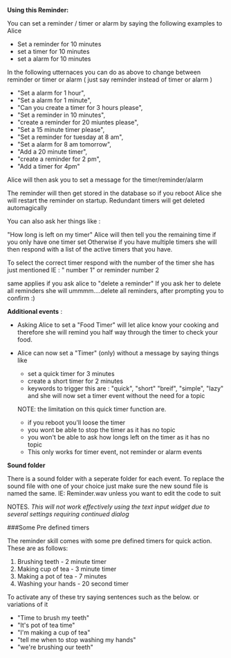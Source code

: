 **Using this Reminder:**

You can set a reminder / timer or alarm by saying the following examples to Alice

- Set a reminder for 10 minutes
- set a timer for 10 minutes
- set a alarm for 10 minutes

In the following utternaces you can do as above to change between reminder or timer or alarm 
( just say reminder instead of timer or alarm )

 - "Set a alarm for 1 hour",
 - "Set a alarm for 1 minute",
 - "Can you create a timer for 3 hours please",
 - "Set a reminder in 10 minutes",
 - "create a reminder for 20 miuntes please",
 - "Set a 15 minute timer please",
 - "Set a reminder for tuesday at 8 am",
 - "Set a alarm for 8 am tomorrow",
 - "Add a 20 minute timer",
 - "create a reminder for 2 pm",
 - "Add a timer for 4pm"
 
 Alice will then ask you to set a message for the timer/reminder/alarm
 
 The reminder will then get stored in the database so if you reboot Alice she will
 restart the reminder on startup. Redundant timers will get deleted automagically
 
 You can also ask her things like :
 
 "How long is left on my timer"
  Alice will then tell you the remaining time if you only have one timer set
  Otherwise if you have multiple timers she will then respond with a list of the active timers
  that you have.
  
  To select the correct timer respond with the number of the timer she has just mentioned
  IE : " number 1"
    or reminder number 2
    
  same applies if you ask alice to "delete a reminder"
  If you ask her to delete all reminders she will ummmm....delete all reminders, after prompting you to confirm :) 
 
 **Additional events** :
 - Asking Alice to set a "Food Timer" will let alice know your cooking and therefore she will remind 
    you half way through the timer to check your food.
 - Alice can now set a "Timer" (only) without a message by saying things like
    * set a quick timer for 3 minutes
    * create a short timer for 2 minutes
    * keywords to trigger this are : "quick", "short" "breif", "simple", "lazy"
    and she will now set a timer event without the need for a topic
    
    NOTE: the limitation on this quick timer function are.
    * if you reboot you'll loose the timer 
    * you wont be able to stop the timer as it has no topic
    * you won't be able to ask how longs left on the timer as it has no topic
    * This only works for timer event, not reminder or alarm events
     
 **Sound folder**
 
 There is a sound folder with a seperate folder for each event.
 To replace the sound file with one of your choice just make sure the new sound file is named
    the same. IE: Reminder.wav unless you want to edit the code to suit
 
     
NOTES. *This will not work effectively using the text input widget due to several settings requiring continued dialog*

###Some Pre defined timers

The reminder skill comes with some pre defined timers for quick action.
These are as follows:

1. Brushing teeth - 2 minute timer
2. Making cup of tea - 3 minute timer
3. Making a pot of tea - 7 minutes
4. Washing your hands - 20 second timer

To activate any of these try saying sentences such as the below. or variations of it

- "Time to brush my teeth"
- "It's pot of tea time"
- "I'm making a cup of tea"
- "tell me when to stop washing my hands"
- "we're brushing our teeth"
